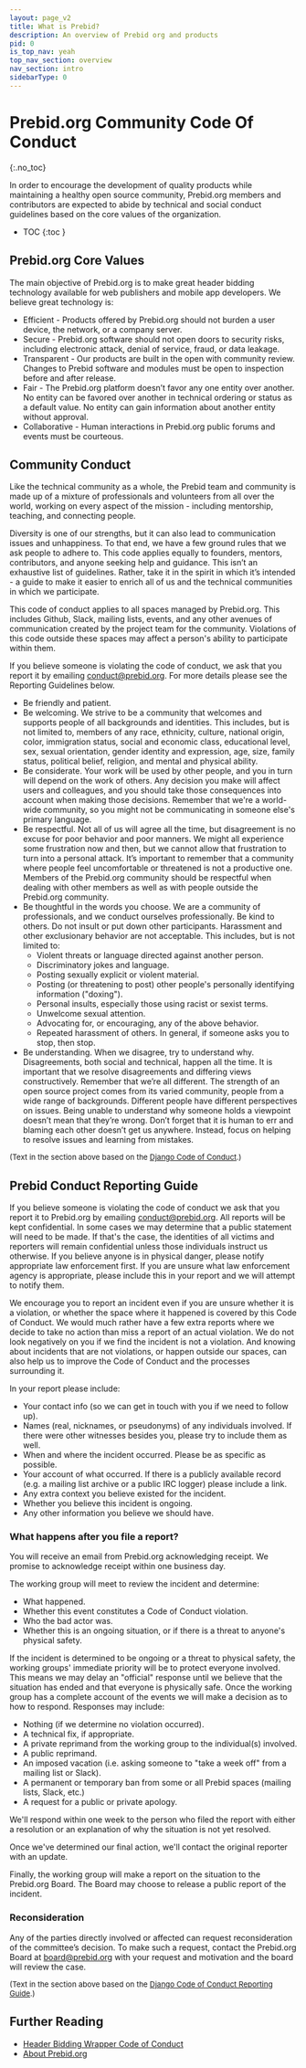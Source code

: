 ```yaml
---
layout: page_v2
title: What is Prebid?
description: An overview of Prebid org and products
pid: 0
is_top_nav: yeah
top_nav_section: overview
nav_section: intro
sidebarType: 0
---
```




# Prebid.org Community Code Of Conduct
{:.no_toc}

In order to encourage the development of quality products while maintaining a healthy open source community, Prebid.org members and contributors are expected to abide by technical and social conduct guidelines based on the core values of the organization.

* TOC
{:toc }

## Prebid.org Core Values

The main objective of Prebid.org is to make great header bidding technology available for web publishers and mobile app developers. We believe great technology is:

+ Efficient - Products offered by Prebid.org should not burden a user device, the network, or a company server.
+ Secure - Prebid.org software should not open doors to security risks, including electronic attack, denial of service, fraud, or data leakage.
+ Transparent - Our products are built in the open with community review. Changes to Prebid software and modules must be open to inspection before and after release.
+ Fair - The Prebid.org platform doesn’t favor any one entity over another. No entity can be favored over another in technical ordering or status as a default value. No entity can gain information about another entity without approval.
+ Collaborative - Human interactions in Prebid.org public forums and events must be courteous.  

## Community Conduct

Like the technical community as a whole, the Prebid team and community is made up of a mixture of professionals and volunteers from all over the world, working on every aspect of the mission - including mentorship, teaching, and connecting people.

Diversity is one of our strengths, but it can also lead to communication issues and unhappiness. To that end, we have a few ground rules that we ask people to adhere to. This code applies equally to founders, mentors, contributors, and anyone seeking help and guidance. This isn’t an exhaustive list of guidelines. Rather, take it in the spirit in which it’s intended - a guide to make it easier to enrich all of us and the technical communities in which we participate.

This code of conduct applies to all spaces managed by Prebid.org. This includes Github, Slack, mailing lists, events, and any other avenues of communication created by the project team for the community. Violations of this code outside these spaces may affect a person's ability to participate within them.

If you believe someone is violating the code of conduct, we ask that you report it by emailing conduct@prebid.org. For more details please see the Reporting Guidelines below. 

+ Be friendly and patient.
+ Be welcoming. We strive to be a community that welcomes and supports people of all backgrounds and identities. This includes, but is not limited to, members of any race, ethnicity, culture, national origin, color, immigration status, social and economic class, educational level, sex, sexual orientation, gender identity and expression, age, size, family status, political belief, religion, and mental and physical ability.
+ Be considerate. Your work will be used by other people, and you in turn will depend on the work of others. Any decision you make will affect users and colleagues, and you should take those consequences into account when making those decisions. Remember that we're a world-wide community, so you might not be communicating in someone else's primary language.
+ Be respectful. Not all of us will agree all the time, but disagreement is no excuse for poor behavior and poor manners. We might all experience some frustration now and then, but we cannot allow that frustration to turn into a personal attack. It’s important to remember that a community where people feel uncomfortable or threatened is not a productive one. Members of the Prebid.org community should be respectful when dealing with other members as well as with people outside the Prebid.org community.
+ Be thoughtful in the words you choose. We are a community of professionals, and we conduct ourselves professionally. Be kind to others. Do not insult or put down other participants. Harassment and other exclusionary behavior are not acceptable. This includes, but is not limited to:
    + Violent threats or language directed against another person.
    + Discriminatory jokes and language.
    + Posting sexually explicit or violent material.
    + Posting (or threatening to post) other people's personally identifying information ("doxing").
    + Personal insults, especially those using racist or sexist terms.
    + Unwelcome sexual attention.
    + Advocating for, or encouraging, any of the above behavior.
    + Repeated harassment of others. In general, if someone asks you to stop, then stop.
+ Be understanding. When we disagree, try to understand why. Disagreements, both social and technical, happen all the time. It is important that we resolve disagreements and differing views constructively. Remember that we’re all different. The strength of an open source project comes from its varied community, people from a wide range of backgrounds. Different people have different perspectives on issues. Being unable to understand why someone holds a viewpoint doesn’t mean that they’re wrong. Don’t forget that it is human to err and blaming each other doesn’t get us anywhere. Instead, focus on helping to resolve issues and learning from mistakes.

<font size="-1">(Text in the section above based on the [Django Code of Conduct](https://www.djangoproject.com/conduct/).)</font>

## Prebid Conduct Reporting Guide

If you believe someone is violating the code of conduct we ask that you report it to Prebid.org by emailing conduct@prebid.org. All reports will be kept confidential. In some cases we may determine that a public statement will need to be made. If that's the case, the identities of all victims and reporters will remain confidential unless those individuals instruct us otherwise.
If you believe anyone is in physical danger, please notify appropriate law enforcement first. If you are unsure what law enforcement agency is appropriate, please include this in your report and we will attempt to notify them.

We encourage you to report an incident even if you are unsure whether it is a violation, or whether the space where it happened is covered by this Code of Conduct. We would much rather have a few extra reports where we decide to take no action than miss a report of an actual violation. We do not look negatively on you if we find the incident is not a violation. And knowing about incidents that are not violations, or happen outside our spaces, can also help us to improve the Code of Conduct and the processes surrounding it.

In your report please include:

+ Your contact info (so we can get in touch with you if we need to follow up).
+ Names (real, nicknames, or pseudonyms) of any individuals involved. If there were other witnesses besides you, please try to include them as well.
+ When and where the incident occurred. Please be as specific as possible.
+ Your account of what occurred. If there is a publicly available record (e.g. a mailing list archive or a public IRC logger) please include a link.
+ Any extra context you believe existed for the incident.
+ Whether you believe this incident is ongoing.
+ Any other information you believe we should have.

### What happens after you file a report?

You will receive an email from Prebid.org acknowledging receipt. We promise to acknowledge receipt within one business day.

The working group will meet to review the incident and determine:

+ What happened.
+ Whether this event constitutes a Code of Conduct violation.
+ Who the bad actor was.
+ Whether this is an ongoing situation, or if there is a threat to anyone's physical safety.

If the incident is determined to be ongoing or a threat to physical safety, the working groups' immediate priority will be to protect everyone involved. This means we may delay an "official" response until we believe that the situation has ended and that everyone is physically safe.
Once the working group has a complete account of the events we will make a decision as to how to respond. Responses may include:

+ Nothing (if we determine no violation occurred).
+ A technical fix, if appropriate.
+ A private reprimand from the working group to the individual(s) involved.
+ A public reprimand.
+ An imposed vacation (i.e. asking someone to "take a week off" from a mailing list or Slack).
+ A permanent or temporary ban from some or all Prebid spaces (mailing lists, Slack, etc.)
+ A request for a public or private apology.

We'll respond within one week to the person who filed the report with either a resolution or an explanation of why the situation is not yet resolved.

Once we've determined our final action, we'll contact the original reporter with an update.

Finally, the working group will make a report on the situation to the Prebid.org Board. The Board may choose to release a public report of the incident.

### Reconsideration

Any of the parties directly involved or affected can request reconsideration of the committee’s decision. To make such a request, contact the Prebid.org Board at board@prebid.org with your request and motivation and the board will review the case.

<font size="-1">(Text in the section above based on the [Django Code of Conduct Reporting Guide](https://www.djangoproject.com/conduct/reporting/).)</font>

## Further Reading

+ [Header Bidding Wrapper Code of Conduct](/wrapper_code_of_conduct.html)
+ [About Prebid.org](/overview/what-is-prebid-org.html)
